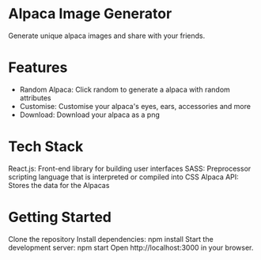 # Alpaca Image Generator

Generate unique alpaca images and share with your friends.

# Features 

- Random Alpaca: Click random to generate a alpaca with random attributes 
- Customise: Customise your alpaca's eyes, ears, accessories and more
- Download: Download your alpaca as a png

# Tech Stack

React.js: Front-end library for building user interfaces
SASS: Preprocessor scripting language that is interpreted or compiled into CSS
Alpaca API: Stores the data for the Alpacas

# Getting Started

Clone the repository
Install dependencies: npm install
Start the development server: npm start
Open http://localhost:3000 in your browser.